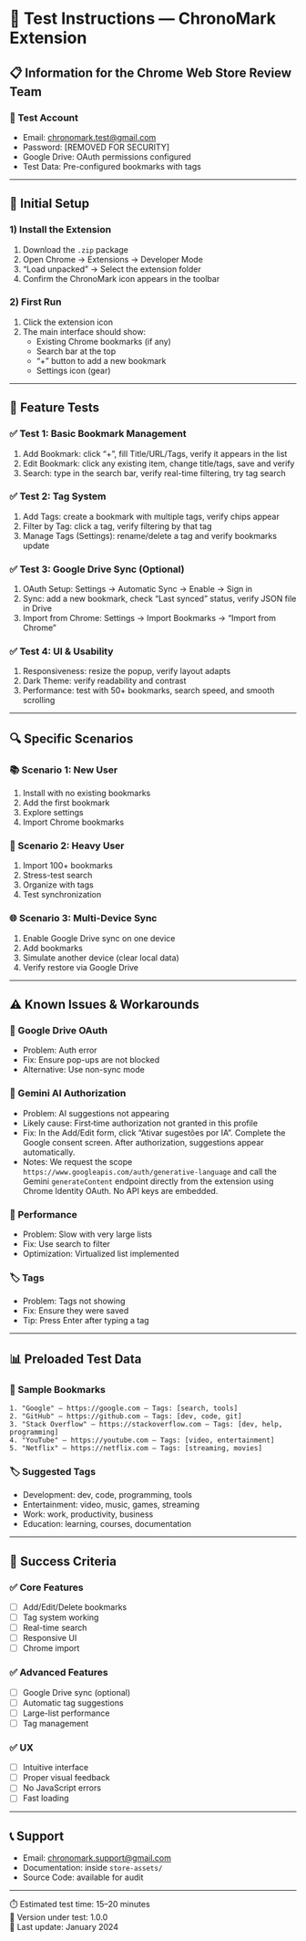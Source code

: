 # 🧪 Test Instructions — ChronoMark Extension

## 📋 Information for the Chrome Web Store Review Team

### 🔐 Test Account
- Email: chronomark.test@gmail.com
- Password: [REMOVED FOR SECURITY]
- Google Drive: OAuth permissions configured
- Test Data: Pre-configured bookmarks with tags

---

## 🚀 Initial Setup

### 1) Install the Extension
1. Download the `.zip` package
2. Open Chrome → Extensions → Developer Mode
3. “Load unpacked” → Select the extension folder
4. Confirm the ChronoMark icon appears in the toolbar

### 2) First Run
1. Click the extension icon
2. The main interface should show:
   - Existing Chrome bookmarks (if any)
   - Search bar at the top
   - “+” button to add a new bookmark
   - Settings icon (gear)

---

## 🧪 Feature Tests

### ✅ Test 1: Basic Bookmark Management
1. Add Bookmark: click “+”, fill Title/URL/Tags, verify it appears in the list
2. Edit Bookmark: click any existing item, change title/tags, save and verify
3. Search: type in the search bar, verify real-time filtering, try tag search

### ✅ Test 2: Tag System
1. Add Tags: create a bookmark with multiple tags, verify chips appear
2. Filter by Tag: click a tag, verify filtering by that tag
3. Manage Tags (Settings): rename/delete a tag and verify bookmarks update

### ✅ Test 3: Google Drive Sync (Optional)
1. OAuth Setup: Settings → Automatic Sync → Enable → Sign in
2. Sync: add a new bookmark, check “Last synced” status, verify JSON file in Drive
3. Import from Chrome: Settings → Import Bookmarks → “Import from Chrome”

### ✅ Test 4: UI & Usability
1. Responsiveness: resize the popup, verify layout adapts
2. Dark Theme: verify readability and contrast
3. Performance: test with 50+ bookmarks, search speed, and smooth scrolling

---

## 🔍 Specific Scenarios

### 📚 Scenario 1: New User
1. Install with no existing bookmarks
2. Add the first bookmark
3. Explore settings
4. Import Chrome bookmarks

### 🔄 Scenario 2: Heavy User
1. Import 100+ bookmarks
2. Stress-test search
3. Organize with tags
4. Test synchronization

### 🌐 Scenario 3: Multi-Device Sync
1. Enable Google Drive sync on one device
2. Add bookmarks
3. Simulate another device (clear local data)
4. Verify restore via Google Drive

---

## ⚠️ Known Issues & Workarounds

### 🔐 Google Drive OAuth
- Problem: Auth error  
- Fix: Ensure pop-ups are not blocked  
- Alternative: Use non-sync mode

### 🤖 Gemini AI Authorization
- Problem: AI suggestions not appearing  
- Likely cause: First‑time authorization not granted in this profile  
- Fix: In the Add/Edit form, click “Ativar sugestões por IA”. Complete the Google consent screen. After authorization, suggestions appear automatically.  
- Notes: We request the scope `https://www.googleapis.com/auth/generative-language` and call the Gemini `generateContent` endpoint directly from the extension using Chrome Identity OAuth. No API keys are embedded.

### 📱 Performance
- Problem: Slow with very large lists  
- Fix: Use search to filter  
- Optimization: Virtualized list implemented

### 🏷️ Tags
- Problem: Tags not showing  
- Fix: Ensure they were saved  
- Tip: Press Enter after typing a tag

---

## 📊 Preloaded Test Data

### 🔖 Sample Bookmarks
```
1. "Google" — https://google.com — Tags: [search, tools]
2. "GitHub" — https://github.com — Tags: [dev, code, git]
3. "Stack Overflow" — https://stackoverflow.com — Tags: [dev, help, programming]
4. "YouTube" — https://youtube.com — Tags: [video, entertainment]
5. "Netflix" — https://netflix.com — Tags: [streaming, movies]
```

### 🏷️ Suggested Tags
- Development: dev, code, programming, tools  
- Entertainment: video, music, games, streaming  
- Work: work, productivity, business  
- Education: learning, courses, documentation

---

## 🎯 Success Criteria

### ✅ Core Features
- [ ] Add/Edit/Delete bookmarks  
- [ ] Tag system working  
- [ ] Real-time search  
- [ ] Responsive UI  
- [ ] Chrome import

### ✅ Advanced Features
- [ ] Google Drive sync (optional)  
- [ ] Automatic tag suggestions  
- [ ] Large-list performance  
- [ ] Tag management

### ✅ UX
- [ ] Intuitive interface  
- [ ] Proper visual feedback  
- [ ] No JavaScript errors  
- [ ] Fast loading

---

## 📞 Support
- Email: chronomark.support@gmail.com  
- Documentation: inside `store-assets/`  
- Source Code: available for audit

---

⏱️ Estimated test time: 15–20 minutes  
🔧 Version under test: 1.0.0  
📅 Last update: January 2024
